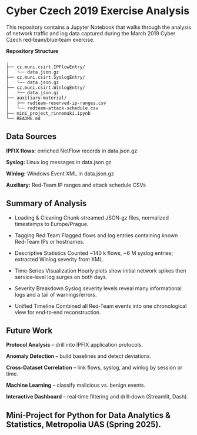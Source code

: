 # **Cyber Czech 2019 Exercise Analysis**

This repository contains a Jupyter Notebook that walks through the analysis of network traffic and log data captured during the March 2019 Cyber Czech red‑team/blue‑team exercise.

**Repository Structure**
```
.
├── cz.muni.csirt.IPFlowEntry/
│   └── data.json.gz
├── cz.muni.csirt.SyslogEntry/
│   └── data.json.gz
├── cz.muni.csirt.WinlogEntry/
│   └── data.json.gz
├── auxiliary-material/
│   ├── redteam-reserved-ip-ranges.csv
│   └── redteam-attack-schedule.csv
├── mini_project_rinnemaki.ipynb
└── README.md
```
## Data Sources

**IPFIX flows:** enriched NetFlow records in data.json.gz

**Syslog:** Linux log messages in data.json.gz

**Winlog:** Windows Event XML in data.json.gz

**Auxiliary:** Red‑Team IP ranges and attack schedule CSVs

## Summary of Analysis

- Loading & Cleaning Chunk‑streamed JSON‑gz files, normalized timestamps to Europe/Prague.

- Tagging Red Team Flagged flows and log entries containing known Red‑Team IPs or hostnames.

- Descriptive Statistics Counted ~140 k flows, ~6 M syslog entries; extracted Winlog severity from XML.

- Time‑Series Visualization Hourly plots show initial network spikes then service‑level log surges on both days.

- Severity Breakdown Syslog severity levels reveal many informational logs and a tail of warnings/errors.

- Unified Timeline Combined all Red‑Team events into one chronological view for end‑to‑end reconstruction.

## Future Work

**Protocol Analysis** – drill into IPFIX application protocols.

**Anomaly Detection** – build baselines and detect deviations.

**Cross‑Dataset Correlation** – link flows, syslog, and winlog by session or time.

**Machine Learning** – classify malicious vs. benign events.

**Interactive Dashboard** – real‑time filtering and drill‑down (Streamlit, Dash).

## **Mini‑Project for Python for Data Analytics & Statistics, Metropolia UAS (Spring 2025).**
